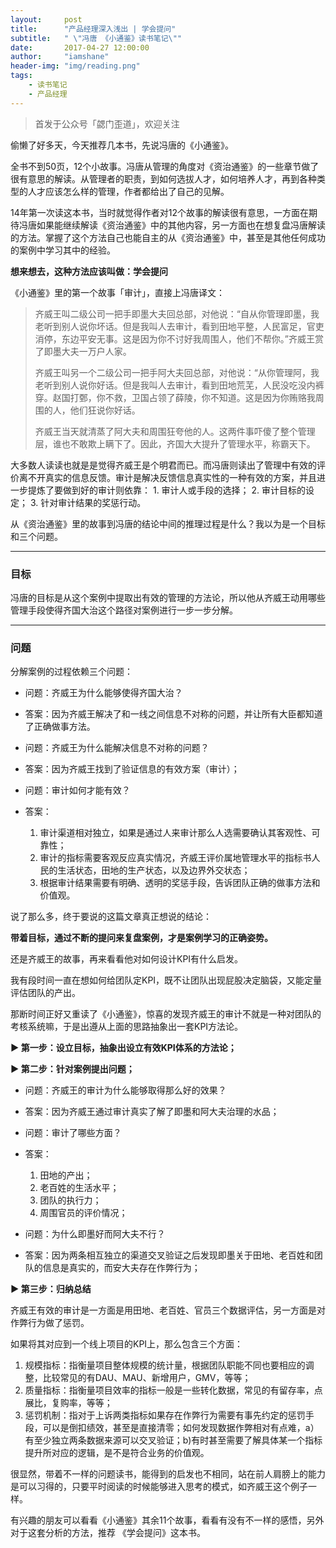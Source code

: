 ```yaml
---
layout:     post
title:      "产品经理深入浅出 | 学会提问"
subtitle:   " \"冯唐 《小通鉴》读书笔记\""
date:       2017-04-27 12:00:00
author:     "iamshane"
header-img: "img/reading.png"
tags:
    - 读书笔记
    - 产品经理
---
```



>首发于公众号「勰门歪道」，欢迎关注

偷懒了好多天，今天推荐几本书，先说冯唐的《小通鉴》。

全书不到50页，12个小故事。冯唐从管理的角度对《资治通鉴》的一些章节做了很有意思的解读。从管理者的职责，到如何选拔人才，如何培养人才，再到各种类型的人才应该怎么样的管理，作者都给出了自己的见解。

14年第一次读这本书，当时就觉得作者对12个故事的解读很有意思，一方面在期待冯唐如果能继续解读《资治通鉴》中的其他内容，另一方面也在想复盘冯唐解读的方法。掌握了这个方法自己也能自主的从《资治通鉴》中，甚至是其他任何成功的案例中学习其中的经验。

__想来想去，这种方法应该叫做：学会提问__

《小通鉴》里的第一个故事「审计」，直接上冯唐译文：
>齐威王叫二级公司一把手即墨大夫回总部，对他说：“自从你管理即墨，我老听到别人说你坏话。但是我叫人去审计，看到田地平整，人民富足，官吏消停，东边平安无事。这是因为你不讨好我周围人，他们不帮你。”齐威王赏了即墨大夫一万户人家。
>   
>齐威王叫另一个二级公司一把手阿大夫回总部，对他说：“从你管理阿，我老听到别人说你好话。但是我叫人去审计，看到田地荒芜，人民没吃没内裤穿。赵国打鄄，你不救，卫国占领了薛陵，你不知道。这是因为你贿赂我周围的人，他们狂说你好话。
>   
>齐威王当天就清蒸了阿大夫和周围狂夸他的人。这两件事吓傻了整个管理层，谁也不敢欺上瞒下了。因此，齐国大大提升了管理水平，称霸天下。

大多数人读读也就是是觉得齐威王是个明君而已。而冯唐则读出了管理中有效的评价离不开真实的信息反馈。审计是解决反馈信息真实性的一种有效的方案，并且进一步提炼了要做到好的审计则依靠：
    1. 审计人或手段的选择；
    2. 审计目标的设定；
    3. 针对审计结果的奖惩行动。

从《资治通鉴》里的故事到冯唐的结论中间的推理过程是什么？我以为是一个目标和三个问题。

---

### 目标

冯唐的目标是从这个案例中提取出有效的管理的方法论，所以他从齐威王动用哪些管理手段使得齐国大治这个路径对案例进行一步一步分解。

---

### 问题 

分解案例的过程依赖三个问题：

- 问题：齐威王为什么能够使得齐国大治？
- 答案：因为齐威王解决了和一线之间信息不对称的问题，并让所有大臣都知道了正确做事方法。

- 问题：齐威王为什么能解决信息不对称的问题？
- 答案：因为齐威王找到了验证信息的有效方案（审计）；

- 问题：审计如何才能有效？
- 答案：
    1. 审计渠道相对独立，如果是通过人来审计那么人选需要确认其客观性、可靠性；
    2. 审计的指标需要客观反应真实情况，齐威王评价属地管理水平的指标书人民的生活状态，田地的生产状态，以及边界外交状态；
    3. 根据审计结果需要有明确、透明的奖惩手段，告诉团队正确的做事方法和价值观。

说了那么多，终于要说的这篇文章真正想说的结论：

__带着目标，通过不断的提问来复盘案例，才是案例学习的正确姿势。__

还是齐威王的故事，再来看看他对如何设计KPI有什么启发。

我有段时间一直在想如何给团队定KPI，既不让团队出现屁股决定脑袋，又能定量评估团队的产出。

那断时间正好又重读了《小通鉴》，惊喜的发现齐威王的审计不就是一种对团队的考核系统嘛，于是出遵从上面的思路抽象出一套KPI方法论。

__▶ 第一步：设立目标，抽象出设立有效KPI体系的方法论；__

__▶ 第二步：针对案例提出问题；__
  
- 问题：齐威王的审计为什么能够取得那么好的效果？
- 答案：因为齐威王通过审计真实了解了即墨和阿大夫治理的水品；

- 问题：审计了哪些方面？
- 答案：
    1. 田地的产出；
    2. 老百姓的生活水平；
    3. 团队的执行力；
    4. 周围官员的评价情况；

- 问题：为什么即墨好而阿大夫不行？
- 答案：因为两条相互独立的渠道交叉验证之后发现即墨关于田地、老百姓和团队的信息是真实的，而安大夫存在作弊行为；

__▶ 第三步：归纳总结__

齐威王有效的审计是一方面是用田地、老百姓、官员三个数据评估，另一方面是对作弊行为做了惩罚。

如果将其对应到一个线上项目的KPI上，那么包含三个方面：
1. 规模指标：指衡量项目整体规模的统计量，根据团队职能不同也要相应的调整，比较常见的有DAU、MAU、新增用户，GMV，等等；
2. 质量指标：指衡量项目效率的指标一般是一些转化数据，常见的有留存率，点展比，复购率，等等；
3. 惩罚机制：指对于上诉两类指标如果存在作弊行为需要有事先约定的惩罚手段，可以是倒扣绩效，甚至是直接清零；如何发现数据作弊相对有点难，a）有至少独立两条数据来源可以交叉验证；b)有时甚至需要了解具体某一个指标提升所对应的逻辑，是不是符合业务的价值观。

很显然，带着不一样的问题读书，能得到的启发也不相同，站在前人肩膀上的能力是可以习得的，只要平时阅读的时候能够进入思考的模式，如齐威王这个例子一样。

有兴趣的朋友可以看看《小通鉴》其余11个故事，看看有没有不一样的感悟，另外对于这套分析的方法，推荐
《学会提问》这本书。







